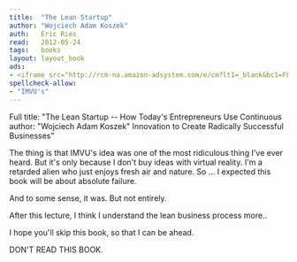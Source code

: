 ```yaml
---
title:	"The Lean Startup"
author: "Wojciech Adam Koszek"
auth:	Eric Ries
read:	2012-05-24
tags:	books
layout: layout_book
ads:
- <iframe src="http://rcm-na.amazon-adsystem.com/e/cm?lt1=_blank&bc1=FFFFFF&IS2=1&npa=1&bg1=FFFFFF&fc1=000000&lc1=FF0000&t=wkoszek-20&o=1&p=8&l=as4&m=amazon&f=ifr&ref=ss_til&asins=0307887898" style="width:120px;height:240px;" scrolling="no" marginwidth="0" marginheight="0" frameborder="0"></iframe>
spellcheck-allow:
- "IMVU's"
---
```

Full title: "The Lean Startup -- How Today's Entrepreneurs Use Continuous
author: "Wojciech Adam Koszek"
Innovation to Create Radically Successful Businesses"

The thing is that IMVU's idea was one of the most ridiculous thing I've ever
heard. But it's only because I don't buy ideas with virtual reality. I'm a
retarded alien who just enjoys fresh air and nature. So ... I expected this
book will be about absolute failure.

And to some sense, it was. But not entirely.

After this lecture, I think I understand the lean business process more..

I hope you'll skip this book, so that I can be ahead.

DON'T READ THIS BOOK.
